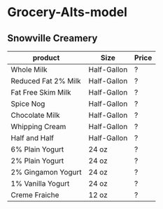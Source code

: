 # Grocery-Alts-model
**Snowville Creamery**
-----------------------
product | Size | Price
--------|------|-------
Whole Milk | Half-Gallon | ?
Reduced Fat 2% Milk | Half-Gallon | ?
Fat Free Skim Milk | Half-Gallon | ?
Spice Nog | Half-Gallon | ?
Chocolate Milk | Half-Gallon | ?
Whipping Cream | Half-Gallon | ?
Half and Half | Half-Gallon | ?
6% Plain Yogurt | 24 oz | ?
2% Plain Yogurt | 24 oz | ?
2% Gingamon Yogurt | 24 oz | ?
1% Vanilla Yogurt | 24 oz | ?
Creme Fraiche | 12 oz | ?
